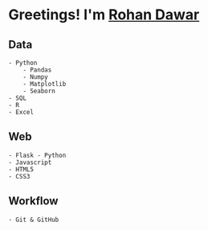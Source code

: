 # Greetings! I'm [Rohan Dawar][website]

## Data
	- Python
	    - Pandas
	    - Numpy
	    - Matplotlib
	    - Seaborn
	- SQL	
	- R
	- Excel

## Web
	- Flask - Python
	- Javascript
	- HTML5
	- CSS3

## Workflow
	- Git & GitHub

[website]: https://www.rohandawar.com/
